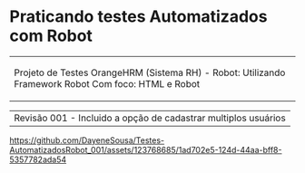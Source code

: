 ﻿# Praticando testes Automatizados com Robot

<table>
<tr>
<td>
	
  Projeto de Testes OrangeHRM (Sistema RH) - Robot: Utilizando Framework Robot 
		Com foco: HTML e Robot
	 

</td>
</tr>
</table>

<table>
<tr>
<td>
Revisão 001 - Incluido a opção de cadastrar multiplos usuários 

</td>
</tr>
</table>


https://github.com/DayeneSousa/Testes-AutomatizadosRobot_001/assets/123768685/1ad702e5-124d-44aa-bff8-5357782ada54

